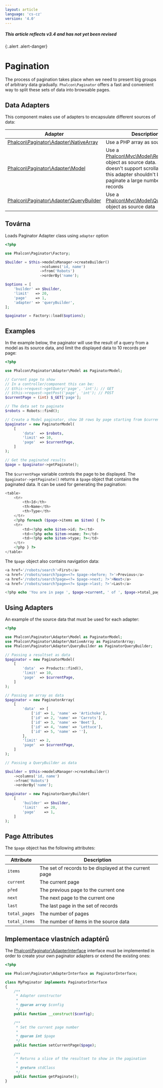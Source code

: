 ```yaml
---
layout: article
language: 'cs-cz'
version: '4.0'
---
```

##### This article reflects v3.4 and has not yet been revised

{:.alert .alert-danger}

<a name='overview'></a>

# Pagination

The process of pagination takes place when we need to present big groups of arbitrary data gradually. `Phalcon\Paginator` offers a fast and convenient way to split these sets of data into browsable pages.

<a name='data-adapters'></a>

## Data Adapters

This component makes use of adapters to encapsulate different sources of data:

| Adapter                                                                                 | Description                                                                                                                                                                                                      |
| --------------------------------------------------------------------------------------- | ---------------------------------------------------------------------------------------------------------------------------------------------------------------------------------------------------------------- |
| [Phalcon\Paginator\Adapter\NativeArray](api/Phalcon_Paginator_Adapter_NativeArray)   | Use a PHP array as source data                                                                                                                                                                                   |
| [Phalcon\Paginator\Adapter\Model](api/Phalcon_Paginator_Adapter_Model)               | Use a [Phalcon\Mvc\Model\Resultset](api/Phalcon_Mvc_Model_Resultset) object as source data. Since PDO doesn't support scrollable cursors this adapter shouldn't be used to paginate a large number of records |
| [Phalcon\Paginator\Adapter\QueryBuilder](api/Phalcon_Paginator_Adapter_QueryBuilder) | Use a [Phalcon\Mvc\Model\Query\Builder](api/Phalcon_Mvc_Model_Query_Builder) object as source data                                                                                                           |

<a name='factory'></a>

## Továrna

Loads Paginator Adapter class using `adapter` option

```php
<?php

use Phalcon\Paginator\Factory;

$builder = $this->modelsManager->createBuilder()
                ->columns('id, name')
                ->from('Robots')
                ->orderBy('name');

$options = [
    'builder' => $builder,
    'limit'   => 20,
    'page'    => 1,
    'adapter' => 'queryBuilder',
];

$paginator = Factory::load($options);

```

<a name='examples'></a>

## Examples

In the example below, the paginator will use the result of a query from a model as its source data, and limit the displayed data to 10 records per page:

```php
<?php

use Phalcon\Paginator\Adapter\Model as PaginatorModel;

// Current page to show
// In a controller/component this can be:
// $this->request->getQuery('page', 'int'); // GET
// $this->request->getPost('page', 'int'); // POST
$currentPage = (int) $_GET['page'];

// The data set to paginate
$robots = Robots::find();

// Create a Model paginator, show 10 rows by page starting from $currentPage
$paginator = new PaginatorModel(
    [
        'data'  => $robots,
        'limit' => 10,
        'page'  => $currentPage,
    ]
);

// Get the paginated results
$page = $paginator->getPaginate();
```

The `$currentPage` variable controls the page to be displayed. The `$paginator->getPaginate()` returns a `$page` object that contains the paginated data. It can be used for generating the pagination:

```php
<table>
    <tr>
        <th>Id</th>
        <th>Name</th>
        <th>Type</th>
    </tr>
    <?php foreach ($page->items as $item) { ?>
    <tr>
        <td><?php echo $item->id; ?></td>
        <td><?php echo $item->name; ?></td>
        <td><?php echo $item->type; ?></td>
    </tr>
    <?php } ?>
</table>
```

The `$page` object also contains navigation data:

```php
<a href='/robots/search'>First</a>
<a href='/robots/search?page=<?= $page->before; ?>'>Previous</a>
<a href='/robots/search?page=<?= $page->next; ?>'>Next</a>
<a href='/robots/search?page=<?= $page->last; ?>'>Last</a>

<?php echo 'You are in page ', $page->current, ' of ', $page->total_pages; ?>
```

<a name='using-adapters'></a>

## Using Adapters

An example of the source data that must be used for each adapter:

```php
<?php

use Phalcon\Paginator\Adapter\Model as PaginatorModel;
use Phalcon\Paginator\Adapter\NativeArray as PaginatorArray;
use Phalcon\Paginator\Adapter\QueryBuilder as PaginatorQueryBuilder;

// Passing a resultset as data
$paginator = new PaginatorModel(
    [
        'data'  => Products::find(),
        'limit' => 10,
        'page'  => $currentPage,
    ]
);

// Passing an array as data
$paginator = new PaginatorArray(
    [
        'data'  => [
            ['id' => 1, 'name' => 'Artichoke'],
            ['id' => 2, 'name' => 'Carrots'],
            ['id' => 3, 'name' => 'Beet'],
            ['id' => 4, 'name' => 'Lettuce'],
            ['id' => 5, 'name' => ''],
        ],
        'limit' => 2,
        'page'  => $currentPage,
    ]
);

// Passing a QueryBuilder as data

$builder = $this->modelsManager->createBuilder()
    ->columns('id, name')
    ->from('Robots')
    ->orderBy('name');

$paginator = new PaginatorQueryBuilder(
    [
        'builder' => $builder,
        'limit'   => 20,
        'page'    => 1,
    ]
);
```

<a name='page-attributes'></a>

## Page Attributes

The `$page` object has the following attributes:

| Attribute     | Description                                            |
| ------------- | ------------------------------------------------------ |
| `items`       | The set of records to be displayed at the current page |
| `current`     | The current page                                       |
| `před`        | The previous page to the current one                   |
| `next`        | The next page to the current one                       |
| `last`        | The last page in the set of records                    |
| `total_pages` | The number of pages                                    |
| `total_items` | The number of items in the source data                 |

<a name='custom'></a>

## Implementace vlastních adaptérů

The [Phalcon\Paginator\AdapterInterface](api/Phalcon_Paginator_AdapterInterface) interface must be implemented in order to create your own paginator adapters or extend the existing ones:

```php
<?php

use Phalcon\Paginator\AdapterInterface as PaginatorInterface;

class MyPaginator implements PaginatorInterface
{
    /**
     * Adapter constructor
     *
     * @param array $config
     */
    public function __construct($config);

    /**
     * Set the current page number
     *
     * @param int $page
     */
    public function setCurrentPage($page);

    /**
     * Returns a slice of the resultset to show in the pagination
     *
     * @return stdClass
     */
    public function getPaginate();
}
```